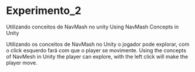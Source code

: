 # Experimento_2
Utilizando conceitos de NavMash no unity
Using NavMash Concepts in Unity

Utilizando os conceitos de NavMash no Unity o jogador pode explorar, com o click esquerdo fará com que o player se movimente.
Using the concepts of NavMesh in Unity the player can explore, with the left click will make the player move.

